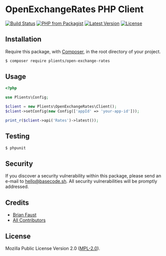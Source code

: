 # OpenExchangeRates PHP Client

[![Build Status](https://img.shields.io/travis/plients/OpenExchangeRates-PHP-Client/master.svg?style=flat-square)](https://travis-ci.org/plients/OpenExchangeRates-PHP-Client)
[![PHP from Packagist](https://img.shields.io/packagist/php-v/plients/openexchangerates.svg?style=flat-square)]()
[![Latest Version](https://img.shields.io/github/release/plients/OpenExchangeRates-PHP-Client.svg?style=flat-square)](https://github.com/plients/OpenExchangeRates-PHP-Client/releases)
[![License](https://img.shields.io/packagist/l/plients/OpenExchangeRates-PHP-Client.svg?style=flat-square)](https://packagist.org/packages/plients/OpenExchangeRates-PHP-Client)

## Installation

Require this package, with [Composer](https://getcomposer.org/), in the root directory of your project.

``` bash
$ composer require plients/open-exchange-rates
```

## Usage

``` php
<?php

use Plients\Config;

$client = new Plients\OpenExchangeRates\Client();
$client->setConfig(new Config(['appId' => 'your-app-id']));

print_r($client->api('Rates')->latest());
```

## Testing

``` bash
$ phpunit
```

## Security

If you discover a security vulnerability within this package, please send an e-mail to hello@basecode.sh. All security vulnerabilities will be promptly addressed.

## Credits

- [Brian Faust](https://github.com/faustbrian)
- [All Contributors](../../contributors)

## License

Mozilla Public License Version 2.0 ([MPL-2.0](./LICENSE)).
